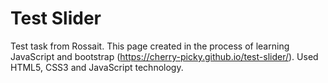 # Test Slider

Test task from Rossait. This page created in the process of learning JavaScript and bootstrap (https://cherry-picky.github.io/test-slider/). Used HTML5, CSS3 and JavaScript technology.
